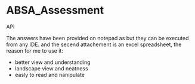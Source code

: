 # ABSA_Assessment
API 

The answers have been provided on notepad as but they can be executed from any IDE.
and the secend attachement is an excel spreadsheet, the reason for me to use it:
 - better view and understanding
 - landscape view and neatness
 - easly to read and nanipulate

